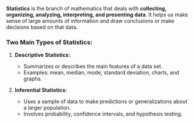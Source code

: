 **Statistics** is the branch of mathematics that deals with **collecting, organizing, analyzing, interpreting, and presenting data**. It helps us make sense of large amounts of information and draw conclusions or make decisions based on that data.

### Two Main Types of Statistics:

1. **Descriptive Statistics:**

   * Summarizes or describes the main features of a data set.
   * Examples: mean, median, mode, standard deviation, charts, and graphs.

2. **Inferential Statistics:**

   * Uses a sample of data to make predictions or generalizations about a larger population.
   * Involves probability, confidence intervals, and hypothesis testing.
